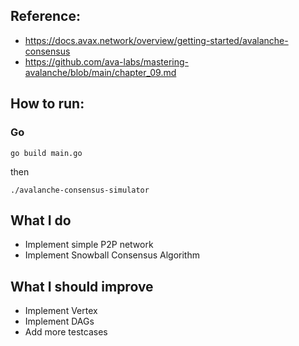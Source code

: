 ## Reference:
- https://docs.avax.network/overview/getting-started/avalanche-consensus
- https://github.com/ava-labs/mastering-avalanche/blob/main/chapter_09.md

## How to run:
### Go
```shell
go build main.go
```
then
```shell
./avalanche-consensus-simulator

```

## What I do
- Implement simple P2P network
- Implement Snowball Consensus Algorithm

## What I should improve
- Implement Vertex
- Implement DAGs
- Add more testcases
